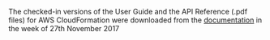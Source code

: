 The checked-in versions of the User Guide and the API Reference (.pdf files) for AWS CloudFormation were downloaded from the [documentation](https://aws.amazon.com/documentation/cloudformation/) in the week of 27th November 2017